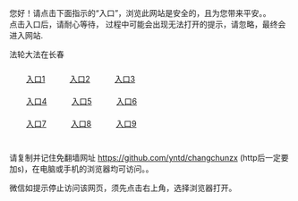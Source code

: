 您好！请点击下面指示的“入口”，浏览此网站是安全的，且为您带来平安。。 <br/>
点击入口后，请耐心等待， 过程中可能会出现无法打开的提示，请忽略，最终会进入网站. </br>

法轮大法在长春<br/>
<div style="padding:10px"><a style="margin:20px" target="_blank" href="https://d1kz659at7uf1j.cloudfront.net/2Qpsp?bmpffapm" id="ccLink1" rel="nofollow">入口1</a> <a target="_blank" style="margin:20px" href="https://d2cw0ovzfartge.cloudfront.net/2Qpsp?qhddlsq" id="ccLink2" rel="nofollow">入口2</a> <a style="margin:20px" target="_blank" href="https://d1sj7al22t8vp1.cloudfront.net/2Qpsp?qcwewi" id="ccLink3" rel="nofollow">入口3</a></div>

<div style="padding:10px" ><a style="margin:20px" target="_blank" href="https://d1kz659at7uf1j.cloudfront.net/2Qpsp?bmpffapm" id="ccLink4" rel="nofollow">入口4</a> <a style="margin:20px" href="https://d2cw0ovzfartge.cloudfront.net/2Qpsp?qhddlsq" target="_blank" id="ccLink5" rel="nofollow">入口5</a> <a style="margin:20px" href="https://d1sj7al22t8vp1.cloudfront.net/2Qpsp?qcwewi" target="_blank" id="ccLink6" rel="nofollow">入口6</a></div>

<div style="padding:10px"><a style="margin:20px" target="_blank" href="https://d1kz659at7uf1j.cloudfront.net/2Qpsp?bmpffapm" id="ccLink7" rel="nofollow">入口7</a> <a style="margin:20px" href="https://d2cw0ovzfartge.cloudfront.net/2Qpsp?qhddlsq" target="_blank" id="ccLink8" rel="nofollow">入口8</a> <a style="margin:20px" target="_blank" href="https://d1sj7al22t8vp1.cloudfront.net/2Qpsp?qcwewi" id="ccLink9" rel="nofollow">入口9</a></div>

<br/>



请复制并记住免翻墙网址 https://github.com/yntd/changchunzx (http后一定要加s)，在电脑或手机的浏览器均可访问。。<br/>

微信如提示停止访问该网页，须先点击右上角，选择浏览器打开。
